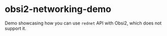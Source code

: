 # obsi2-networking-demo
Demo showcasing how you can use `rednet` API with Obsi2, which does not support it.
